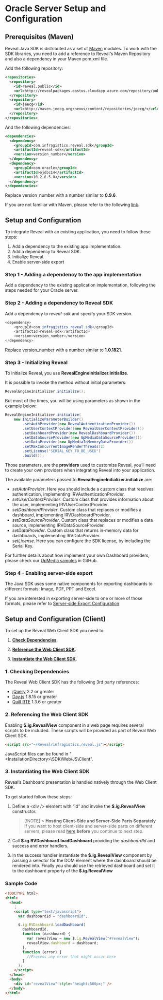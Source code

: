 # Oracle Server Setup and Configuration

<a name='maven-dependency'></a>

## Prerequisites (Maven)

Reveal Java SDK is distributed as a set of [Maven](https://maven.apache.org/what-is-maven.html) modules. To work with the SDK libraries, you need to add a reference to Reveal's Maven Repository and also a dependency in your Maven pom.xml file.

Add the following repository:

```xml
<repositories>
  <repository>
    <id>reveal.public</id>
    <url>http://revealpackages.eastus.cloudapp.azure.com/repository/public</url>
  </repository>	
  <repository>
    <id>jeecg</id>
    <url>http://maven.jeecg.org/nexus/content/repositories/jeecg/</url> 
  </repository>
</repositories>
```

And the following dependencies:

```xml
<dependencies>
  <dependency>
    <groupId>com.infragistics.reveal.sdk</groupId>
    <artifactId>reveal-sdk</artifactId>
    <version>version_number</version>
  </dependency>
  <dependency>
    <groupId>com.oracle</groupId>
    <artifactId>ojdbc14</artifactId>
    <version>10.2.0.5.0</version>
  </dependency>
</dependencies>
```

Replace version_number with a number similar to **0.9.6**.

If you are not familiar with Maven, please refer to the following [link](https://maven.apache.org/guides/getting-started/maven-in-five-minutes.html).


## Setup and Configuration

To integrate Reveal with an existing application, you need to follow these steps:

1.  Add a dependency to the existing app implementation.
2.  Add a dependency to Reveal SDK.
3.  Initialize Reveal.
4.  Enable server-side export

### Step 1 - Adding a dependency to the app implementation

Add a dependency to the existing application implementation, following the steps needed for your Oracle server.

### Step 2 - Adding a dependency to Reveal SDK

Add a dependency to *reveal-sdk* and specify your SDK version.

``` java
<dependency>
    <groupId>com.infragistics.reveal.sdk</groupId>
    <artifactId>reveal-sdk</artifactId>
    <version>version_number</version>
</dependency>
```

Replace version_number with a number similar to **1.0.1821**.

### Step 3 - Initializing Reveal

To initialize Reveal, you use **RevealEngineInitializer.initialize**.

It is possible to invoke the method without initial parameters:

``` java
RevealEngineInitializer.initialize();
```
But most of the times, you will be using parameters as shown in the example below:

``` java
RevealEngineInitializer.initialize(
    new InitializeParameterBuilder()
        .setAuthProvider(new RevealAuthenticationProvider())
        .setUserContextProvider(new RevealUserContextProvider())
        .setDashboardProvider(new RevealDashboardProvider())
        .setDataSourceProvider(new UpMediaDataSourceProvider())
        .setDataProvider(new UpMediaInMemoryDataProvider())
        .setMaxConcurrentImageRenderThreads(2)
        .setLicense("SERIAL_KEY_TO_BE_USED")
        .build());
```
Those parameters, are the **providers** used to customize Reveal, you’ll need to create your own providers when integrating Reveal into your application.

The available parameters passed to **RevealEngineInitializer.initialize** are:
- *setAuthProvider*. Here you should include a custom class that resolves authentication, implementing IRVAuthenticationProvider.
- *setUserContextProvider*. Custom class that provides information about the user, implementing IRVUserContextProvider.
- *setDashboardProvider*. Custom class that replaces or modifies a dashboard, implementing IRVDashboardProvider.
- *setDataSourceProvider*. Custom class that replaces or modifies a data source, implementing IRVDataSourceProvider.
- *setDataProvider*. Custom class that returns in-memory data for dashboards, implementing IRVDataProvider.
- *setLicense*. Here you can configure the SDK license, by including the Serial Key.

For further details about how implement your own Dashboard providers, please check our [UpMedia samples](https://github.com/RevealBi/sdk-samples-java) in GitHub.

### Step 4 - Enabling server-side export

The Java SDK uses some native components for exporting dashboards to different formats: Image, PDF, PPT and Excel.

If you are interested in exporting server-side to one or more of those formats, please refer to [Server-side Export Configuration](export-server-side.md)


## Setup and Configuration (Client)

To set up the Reveal Web Client SDK you need to:

1.  [**Check Dependencies**](#check-dependencies).

2.  [**Reference the Web Client SDK**](#reference-web-client-sdk).

3.  [**Instantiate the Web Client SDK**](#instantiate-web-client-sdk).


<a name='check-dependencies'></a>

### 1\. Checking Dependencies

The Reveal Web Client SDK has the following 3rd party references:

- [jQuery](https://jquery.com) 2.2 or greater
- [Day.js](https://day.js.org) 1.8.15 or greater
- [Quill RTE](https://quilljs.com/) 1.3.6 or greater


<a name='reference-web-client-sdk'></a>

### 2\. Referencing the Web Client SDK

Enabling **\$.ig.RevealView** component in a web page requires several scripts to be included. These
scripts will be provided as part of Reveal Web Client SDK.

```html
<script src="~/Reveal/infragistics.reveal.js"></script>
```

JavaScript files can be found in
"\<InstallationDirectory\>\\SDK\\Web\\JS\\Client".

<a name='instantiate-web-client-sdk'></a>

### 3\. Instantiating the Web Client SDK

Reveal’s Dashboard presentation is handled natively through the Web
Client SDK.

To get started follow these steps:

1.  Define a \<div /\> element with “id” and invoke the
    **\$.ig.RevealView** constructor.

    > [!NOTE] > **Hosting Client-Side and Server-Side Parts Separately**
    > If you want to host client-side and server-side parts on different servers, please read [here](~/en/developer/web-sdk/overview.html#host-client-server-separate) **before** you continue to next step.

2.  Call
    **\$.ig.RVDashboard.loadDashboard**
    providing the _dashboardId_ and success and error handlers.

3.  In the success handler instantiate the
    **\$.ig.RevealView** component
    by passing a selector for the DOM element
    where the dashboard should be rendered into. Finally
    you should use the retrieved dashboard and set it to the dashboard property of the
    **\$.ig.RevealView**

### Sample Code

```html
<!DOCTYPE html>
<html>
  <head>
    ⋮
    <script type="text/javascript">
      var dashboardId = "dashboardId";

      $.ig.RVDashboard.loadDashboard(
        dashboardId,
        function (dashboard) {
          var revealView = new $.ig.RevealView("#revealView");
          revealView.dashboard = dashboard;
        },
        function (error) {
          //Process any error that might occur here
        }
      );
    </script>
  </head>
  <body>
    <div id="revealView" style="height:500px;" />
  </body>
</html>
```
